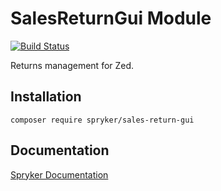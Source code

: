 # SalesReturnGui Module
[![Build Status](https://travis-ci.org/spryker/sales-return-gui.svg)](https://travis-ci.org/spryker/sales-return-gui)

Returns management for Zed.

## Installation

```
composer require spryker/sales-return-gui
```

## Documentation

[Spryker Documentation](https://documentation.spryker.com/module_guide/overview.htm)
